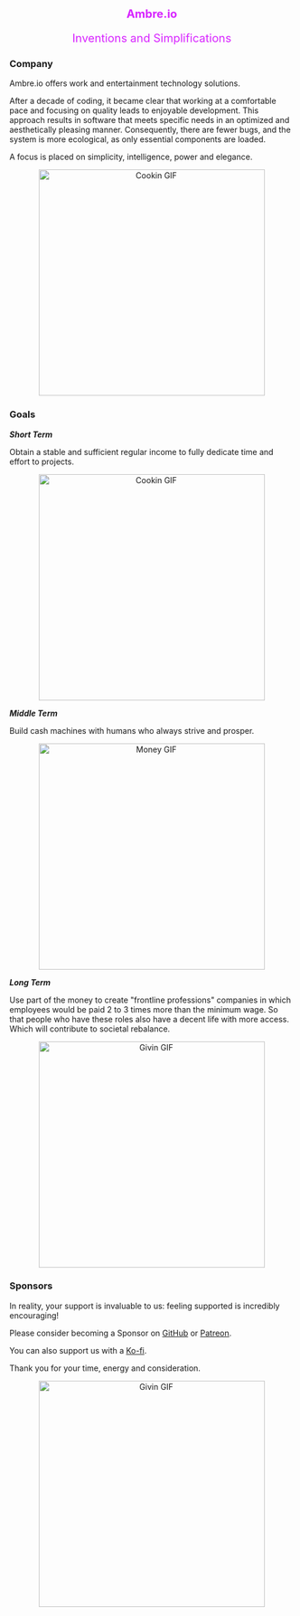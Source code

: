 <h1 align=center>
   <div style="color: #D724FF; padding-top: 10px; font-size: 20px">Ambre.io</div>
</h1>
<p align="center">
   <span style="color: #D724FF; font-size: 20px">Inventions and Simplifications</span>
</p>

### Company

Ambre.io offers work and entertainment technology solutions.

After a decade of coding, it became clear that working at a comfortable pace and focusing on quality leads to enjoyable development. This approach results in software that meets specific needs in an optimized and aesthetically pleasing manner. Consequently, there are fewer bugs, and the system is more ecological, as only essential components are loaded.

A focus is placed on simplicity, intelligence, power and elegance.

<p align="center">
   <img src="https://media.giphy.com/media/v1.Y2lkPTc5MGI3NjExYzhxN3Y2MWN6aHVhOTF5Z3VuaG81bmp6eGJodzMydzU5bjU3eG9iZyZlcD12MV9pbnRlcm5hbF9naWZfYnlfaWQmY3Q9Zw/WytF3ko7iBMeqHRm7E/giphy.gif" alt="Cookin GIF" width="400" />
</p>

### Goals

***Short Term***

Obtain a stable and sufficient regular income to fully dedicate time and effort to projects.

<p align="center">
   <img src="https://media.giphy.com/media/v1.Y2lkPTc5MGI3NjExNXJ1ZHFvNGE2MzZ1N28xOXAzYmc2OXozMHNpdDI2MGVyOWwxMXBteSZlcD12MV9pbnRlcm5hbF9naWZfYnlfaWQmY3Q9Zw/gUnRTJ0zqHJRe/giphy.gif" alt="Cookin GIF" width="400" />
</p>

***Middle Term***
 
Build cash machines with humans who always strive and prosper.

<p align="center">
   <img src="https://media.giphy.com/media/v1.Y2lkPTc5MGI3NjExZjU4YnQ3bHV0MWhnZzM5bHpodjY1MWt1MDV6azR2ZzJyZng0MngyayZlcD12MV9pbnRlcm5hbF9naWZfYnlfaWQmY3Q9Zw/l1J9CHPOnnJqR8WY0/giphy.gif" alt="Money GIF" width="400" />
</p>

***Long Term***

Use part of the money to create "frontline professions" companies in which employees would be paid 2 to 3 times more than the minimum wage. So that people who have these roles also have a decent life with more access. Which will contribute to societal rebalance.

<p align="center">
   <img src="https://media.giphy.com/media/v1.Y2lkPTc5MGI3NjExZWM2MjJzdHBrOXhjdGdldGlqbXRlMnBma2tscDEyYWJnY25seHh6aSZlcD12MV9pbnRlcm5hbF9naWZfYnlfaWQmY3Q9Zw/ruknycEXRhOs8/giphy.gif" alt="Givin GIF" width="400" />
</p>

### Sponsors

In reality, your support is invaluable to us: feeling supported is incredibly encouraging!

Please consider becoming a Sponsor on [GitHub](https://github.com/Ambre-io) or [Patreon](https://www.patreon.com/user?u=117579457).

You can also support us with a [Ko-fi](https://ko-fi.com/ambreio).

Thank you for your time, energy and consideration.

<p align="center">
   <img src="https://media.giphy.com/media/v1.Y2lkPTc5MGI3NjExNWtodWNqbHVnZ3hua2t6MWE5ZTVhYmo0eDB6YnRzYmx1bm1mcGluNCZlcD12MV9pbnRlcm5hbF9naWZfYnlfaWQmY3Q9Zw/l4Ki4biBSwhjyrS48/giphy.gif" alt="Givin GIF" width="400" />
</p>

